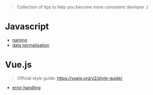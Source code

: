 > Collection of tips to help you become more consistent devloper :)

# Javascript
* [naming](https://github.com/kiriltaran/improvements-naming)
* [data normalisation](https://github.com/kiriltaran/imrovements-normalisation)
# Vue.js
> Official style guide: https://vuejs.org/v2/style-guide/
* [error handling](vue/error-handling.md)
